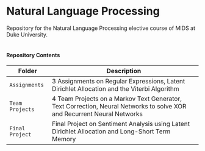 # Natural Language Processing

Repository for the Natural Language Processing elective course of MIDS at Duke University.
<br>
<br>

#### Repository Contents

| Folder | Description |
| --- |---|
| `Assignments`        | 3 Assignments on Regular Expressions, Latent Dirichlet Allocation and the Viterbi Algorithm      |
| `Team Projects`       | 4 Team Projects on a Markov Text Generator, Text Correction, Neural Networks to solve XOR and Recurrent Neural Networks |
| `Final Project`     | Final Project on Sentiment Analysis using Latent Dirichlet Allocation and Long-Short Term Memory |
